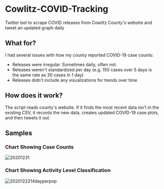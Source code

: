 # Cowlitz-COVID-Tracking
Twitter bot to scrape COVID releases from Cowlitz County's website and tweet an updated graph daily

## What for?
I had several issues with how my county reported COVID-19 case counts:
- Releases were irregular. Sometimes daily, often not.
- Releases weren't standardized per day (e.g. 150 cases over 5 days is the same rate as 30 cases in 1 day)
- Releases didn't include any visualizations for trends over time

## How does it work?
The script reads county's website. If it finds the most recent data isn't in the existing CSV, it records the new data,
creates updated COVID-19 case plots, and then tweets it out.

## Samples
### Chart Showing Case Counts
![20201231](https://user-images.githubusercontent.com/61096711/122514381-c0306680-cfc0-11eb-83c2-df92656db58d.png)
### Chart Showing Activity Level Classification
![2020122214dayperpop](https://user-images.githubusercontent.com/61096711/122514409-ccb4bf00-cfc0-11eb-87f5-42398d6eb634.png)
